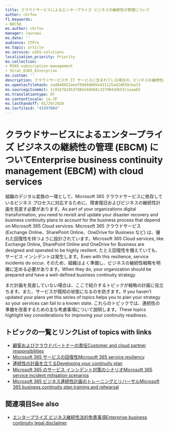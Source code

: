 ```yaml
---
title: クラウドサービスによるエンタープライズ ビジネスの継続性の管理について
author: chrfox
f1.keywords:
- NOCSH
ms.author: chrfox
manager: laurawi
ms.date: ''
audience: ITPro
ms.topic: article
ms.service: o365-solutions
localization_priority: Priority
ms.collection:
- M365-subscription-management
- Strat_O365_Enterprise
ms.custom: ''
description: クラウドサービスが IT サービスに含まれている場合の、ビジネスの継続性の計画と実装の違いを説明します。
ms.openlocfilehash: ced840852aeef9949d005e431125ad2d659cba33
ms.sourcegitcommit: 1c91b7b24537d0e54d484c3379043db53c1aea65
ms.translationtype: HT
ms.contentlocale: ja-JP
ms.lasthandoff: 01/29/2020
ms.locfileid: "41597004"
---
```

# <a name="enterprise-business-continuity-management-ebcm-with-cloud-services"></a><span data-ttu-id="33bf7-103">クラウドサービスによるエンタープライズ ビジネスの継続性の管理 (EBCM) について</span><span class="sxs-lookup"><span data-stu-id="33bf7-103">Enterprise business continuity management (EBCM) with cloud services</span></span>

<span data-ttu-id="33bf7-104">組織のデジタル変換の一環として、Microsoft 365 クラウドサービスに依存しているビジネス プロセスに対応するために、障害復旧およびビジネスの継続性計画を見直す必要があります。</span><span class="sxs-lookup"><span data-stu-id="33bf7-104">As part of your organizations digital transformation, you need to revisit and update your disaster recovery and business continuity plans to account for the business process that depend on Microsoft 365 Cloud services.</span></span> <span data-ttu-id="33bf7-105">Microsoft 365 クラウドサービス (Exchange Online、SharePoint Online、OneDrive for Business など) は、優れた回復性を持つように設計されています。</span><span class="sxs-lookup"><span data-stu-id="33bf7-105">Microsoft 365 Cloud services, like Exchange Online, SharePoint Online and OneDrive for Business are designed and operated to be highly resilient.</span></span> <span data-ttu-id="33bf7-106">たとえ回復性を備えていても、サービス インシデントは発生します。</span><span class="sxs-lookup"><span data-stu-id="33bf7-106">Even with this resilience, service incidents do occur.</span></span> <span data-ttu-id="33bf7-107">そのため、組織はよく準備し、ビジネスの継続性戦略を明確に定める必要があります。</span><span class="sxs-lookup"><span data-stu-id="33bf7-107">When they do, your organization should be prepared and have a well-defined business continuity strategy.</span></span>

<span data-ttu-id="33bf7-108">まだ計画を見直していない場合は、ここで紹介するトピックが戦略の計画に役立ちます。また、サービスが既知の状態になるのを防ぎます。</span><span class="sxs-lookup"><span data-stu-id="33bf7-108">If you haven't updated your plans yet this series of topics helps you to plan your strategy so your services can fail to a known state.</span></span> <span data-ttu-id="33bf7-109">これらのトピックでは、連続性の準備を改善するための主な考慮事項について説明します。</span><span class="sxs-lookup"><span data-stu-id="33bf7-109">These topics highlight key considerations for improving your continuity readiness.</span></span>

## <a name="list-of-topics-with-links"></a><span data-ttu-id="33bf7-110">トピックの一覧とリンク</span><span class="sxs-lookup"><span data-stu-id="33bf7-110">List of topics with links</span></span>

- [<span data-ttu-id="33bf7-111">顧客およびクラウドパートナーの責任</span><span class="sxs-lookup"><span data-stu-id="33bf7-111">Customer and cloud partner responsibilities</span></span>](ebcm-customer-and-cloud-partner-ebcm-responsibilities.md)
- [<span data-ttu-id="33bf7-112">Microsoft 365 サービスの回復性</span><span class="sxs-lookup"><span data-stu-id="33bf7-112">Microsoft 365 service resiliency</span></span>](ebcm-m365-service-resiliency.md)
- [<span data-ttu-id="33bf7-113">連続性の計画を立てる</span><span class="sxs-lookup"><span data-stu-id="33bf7-113">Developing your continuity plan</span></span>](ebcm-developing-your-ebcm-plan.md)
- [<span data-ttu-id="33bf7-114">Microsoft 365 のサービス インシデント対策のシナリオ</span><span class="sxs-lookup"><span data-stu-id="33bf7-114">Microsoft 365 service incident mitigation scenarios</span></span>](ebcm-microsoft-365-mitigations.md)
- [<span data-ttu-id="33bf7-115">Microsoft 365 ビジネス連続性計画のトレーニングとリハーサル</span><span class="sxs-lookup"><span data-stu-id="33bf7-115">Microsoft 365 business continuity plan training and rehearsal</span></span>](ebcm-enterprise-business-continuity-management-plan-rehearsal-and-user-training.md)

## <a name="see-also"></a><span data-ttu-id="33bf7-116">関連項目</span><span class="sxs-lookup"><span data-stu-id="33bf7-116">See also</span></span>

- [<span data-ttu-id="33bf7-117">エンタープライズ ビジネス継続性法的免責事項</span><span class="sxs-lookup"><span data-stu-id="33bf7-117">Enterprise business continuity legal disclaimer</span></span>](ebcm-legal-disclaimer.md)
